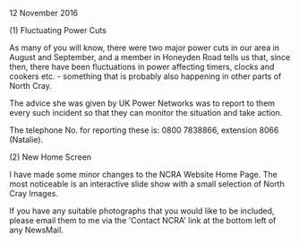 12 November 2016

(1) Fluctuating Power Cuts

As many of you will know, there were two major power cuts in our area in August and September, and a member in Honeyden Road tells us that, since then, there have been fluctuations in power affecting timers, clocks and cookers etc. - something that is probably also happening in other parts of North Cray.

The advice she was given by UK Power Networks was to report to them every such incident so that they can monitor the situation and take action.

The telephone No. for reporting these is: 0800 7838866, extension 8066 (Natalie).

(2) New Home Screen

I have made some minor changes to the NCRA Website Home Page. The most noticeable is an interactive slide show with a small selection of North Cray Images.

If you have any suitable photographs that you would like to be included, please email them to me via the 'Contact NCRA' link at the bottom left of any NewsMail.
